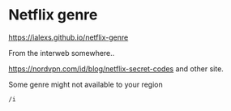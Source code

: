 # Netflix genre

https://ialexs.github.io/netflix-genre

From the interweb somewhere..

https://nordvpn.com/id/blog/netflix-secret-codes and other site.

Some genre might not available to your region


`/i`

